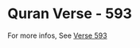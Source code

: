# Quran Verse - 593 

For more infos, See [Verse 593](https://www.quranbookk.com/quran/search?q=593)